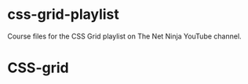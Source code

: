 # css-grid-playlist
Course files for the CSS Grid playlist on The Net Ninja YouTube channel.
# CSS-grid
